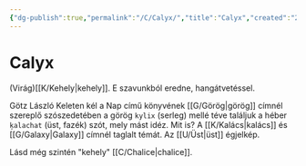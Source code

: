 ```yaml
---
{"dg-publish":true,"permalink":"/C/Calyx/","title":"Calyx","created":"2023-12-15T01:35","updated":"2024-10-25T16:10"}
---
```



# Calyx

(Virág)[[K/Kehely\|kehely]]. E szavunkból eredne, hangátvetéssel.  

Götz László Keleten kél a Nap című könyvének [[G/Görög\|görög]] címnél szereplő szószedetében a görög `kylix` (serleg) mellé téve találjuk a héber `ķalachat` (üst, fazék) szót, mely mást idéz. Mit is? A [[K/Kalács\|kalács]] és [[G/Galaxy\|Galaxy]] címnél taglalt témát. Az [[U/Üst\|üst]] égjelkép.  

Lásd még szintén "kehely" [[C/Chalice\|chalice]].  